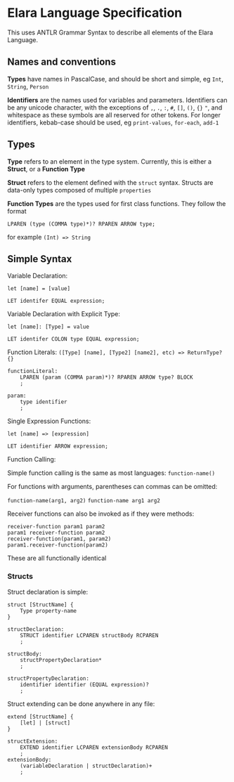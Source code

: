 # Elara Language Specification
This uses ANTLR Grammar Syntax to describe all elements of the Elara Language.

## Names and conventions
**Types** have names in PascalCase, and should be short and simple, eg `Int`, `String`, `Person`

**Identifiers** are the names used for variables and parameters. 
Identifiers can be any unicode character, with the exceptions of `,`, `.`, `:`, `#`, `[]`, `()`, `{}` `"`, and whitespace as these symbols are all reserved for other tokens.
For longer identifiers, kebab-case should be used, eg `print-values`, `for-each`, `add-1` 

## Types 
**Type** refers to an element in the type system. Currently, this is either a **Struct**, or a **Function Type**

**Struct** refers to the element defined with the `struct` syntax. Structs are data-only types composed of multiple `properties`

**Function Types** are the types used for first class functions. They follow the format 
```
LPAREN (type (COMMA type)*)? RPAREN ARROW type;
```
for example `(Int) => String`

## Simple Syntax

Variable Declaration:

`let [name] = [value]`
```antlrv4
LET identifer EQUAL expression;
```

Variable Declaration with Explicit Type:

`let [name]: [Type] = value`
```antlrv4
LET identifer COLON type EQUAL expression;
```

Function Literals:
`([Type] [name], [Type2] [name2], etc) => ReturnType? {}`
```antlrv4
functionLiteral:
    LPAREN (param (COMMA param)*)? RPAREN ARROW type? BLOCK
    ;

param: 
    type identifier
    ;
```

Single Expression Functions:

`let [name] => [expression]`
```antlrv4
LET identifier ARROW expression;
```

Function Calling:

Simple function calling is the same as most languages:
`function-name()`

For functions with arguments, parentheses can commas can be omitted:

`function-name(arg1, arg2)`
`function-name arg1 arg2`

Receiver functions can also be invoked as if they were methods:

```
receiver-function param1 param2
param1 receiver-function param2
receiver-function(param1, param2)
param1.receiver-function(param2)
```

These are all functionally identical


### Structs
Struct declaration is simple:
```
struct [StructName] {
    Type property-name
} 
```

```antlrv4
structDeclaration: 
    STRUCT identifier LCPAREN structBody RCPAREN
    ;

structBody:
    structPropertyDeclaration*
    ;

structPropertyDeclaration:
    identifier identifier (EQUAL expression)?
    ;
```

Struct extending can be done anywhere in any file:
```
extend [StructName] {
    [let] | [struct]
}
```

```antlrv4
structExtension:
    EXTEND identifier LCPAREN extensionBody RCPAREN
    ;
extensionBody:
    (variableDeclaration | structDeclaration)+
    ;
```
